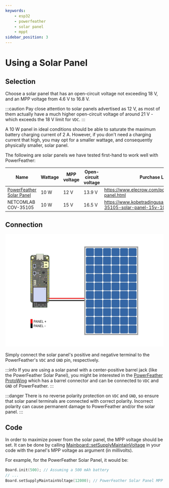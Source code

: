 ```yaml
---
keywords:
    - esp32
    - powerfeather
    - solar panel
    - mppt
sidebar_position: 3
---
```


# Using a Solar Panel


## Selection

Choose a solar panel that has an open-circuit voltage not exceeding 18 V, and an MPP voltage from 4.6 V to 16.8 V.

:::caution
Pay close attention to solar panels advertised as 12 V, as most of them actually have a much higher
open-circuit voltage of around 21 V - which exceeds the 18 V limit for `VDC`.
:::

A 10 W panel in ideal conditions should be able to saturate the maximum battery charging current of 2 A.
However, if you don't need a charging current that high, you may opt for a smaller wattage, and consequently
physically smaller, solar panel.

The following are solar panels we have tested first-hand to work well with PowerFeather:

| Name | Wattage | MPP voltage | Open-circuit voltage | Purchase Link
|-|-|-|-|-|
| [PowerFeather Solar Panel](/hardware/solar_panel) | 10 W | 12 V | 13.9 V | https://www.elecrow.com/powerfeather-solar-panel.html |
| NETCOMLAB COV-35105  | 10 W | 15 V | 16.5 V | https://www.kobetradingusa.com/products/cov-35105-solar-panel-15v-10w |

## Connection

![Solar Panel Connection](assets/use_solar_panel/solar_panel_connection.jpg)

Simply connect the solar panel's positive and negative terminal to the PowerFeather's `VDC` and `GND`
pin, respectively.


:::info
If you are using a solar panel with a center-positive barrel jack (like the PowerFeather Solar Panel), you might be interested in the
[PowerFeather ProtoWing](/hardware/protowing) which has a barrel connector and can be connected to `VDC` and `GND` of PowerFeather.
:::

:::danger
There is no reverse polarity protection on `VDC` and `GND`, so ensure that solar panel terminals are connected
with correct polarity. Incorrect polarity can cause permanent damage to PowerFeather and/or the solar panel.
:::


## Code

In order to maximize power from the solar panel, the MPP voltage should be set. It can be done by calling
[Mainboard::setSupplyMaintainVoltage](../sdk/api/mainboard.md#result-setsupplymaintainvoltageuint16_t-voltage) in your code
with the panel's MPP voltage as argument (in millivolts).

For example, for the PowerFeather Solar Panel, it would be:

```cpp
Board.init(500); // Assuming a 500 mAh battery
// ...
Board.setSupplyMaintainVoltage(12000); // PowerFeather Solar Panel MPP voltage = 12000 mV
```